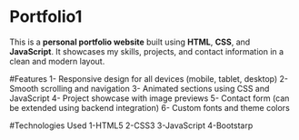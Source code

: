 # Portfolio1 
This is a **personal portfolio website** built using **HTML**, **CSS**, 
and **JavaScript**. It showcases my skills, projects, and contact information in
a clean and modern layout.

#Features
1- Responsive design for all devices (mobile, tablet, desktop)
2- Smooth scrolling and navigation
3- Animated sections using CSS and JavaScript
4- Project showcase with image previews
5- Contact form (can be extended using backend integration)
6- Custom fonts and theme colors

#Technologies Used
1-HTML5
2-CSS3
3-JavaScript 
4-Bootstarp
